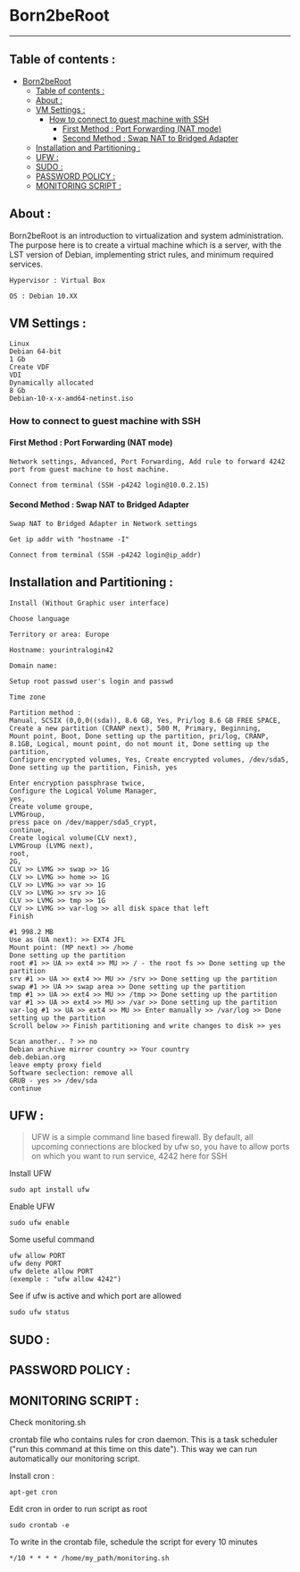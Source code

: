 # Born2beRoot
___

## Table of contents :
- [Born2beRoot](#born2beroot)
	- [Table of contents :](#table-of-contents-)
	- [About :](#about-)
	- [VM Settings :](#vm-settings-)
		- [How to connect to guest machine with SSH](#how-to-connect-to-guest-machine-with-ssh)
			- [First Method : Port Forwarding (NAT mode)](#first-method--port-forwarding-nat-mode)
			- [Second Method : Swap NAT to Bridged Adapter](#second-method--swap-nat-to-bridged-adapter)
	- [Installation and Partitioning :](#installation-and-partitioning-)
	- [UFW :](#ufw-)
	- [SUDO :](#sudo-)
	- [PASSWORD POLICY :](#password-policy-)
	- [MONITORING SCRIPT :](#monitoring-script-)



## About :
Born2beRoot is an introduction to virtualization and system administration. The purpose here is to create a virtual machine which is a server, with the LST version of Debian, implementing strict rules, and minimum required services.

```
Hypervisor : Virtual Box
```
```
OS : Debian 10.XX
```


## VM Settings :
```
Linux
Debian 64-bit
1 Gb
Create VDF
VDI
Dynamically allocated
8 Gb
Debian-10-x-x-amd64-netinst.iso
```

### How to connect to guest machine with SSH

#### First Method : Port Forwarding (NAT mode)
```
Network settings, Advanced, Port Forwarding, Add rule to forward 4242 port from guest machine to host machine.
```
```
Connect from terminal (SSH -p4242 login@10.0.2.15)
```

#### Second Method : Swap NAT to Bridged Adapter

```
Swap NAT to Bridged Adapter in Network settings
```
```
Get ip addr with "hostname -I"
```
```
Connect from terminal (SSH -p4242 login@ip_addr)
```

## Installation and Partitioning :
```
Install (Without Graphic user interface)

Choose language

Territory or area: Europe

Hostname: yourintralogin42

Domain name:

Setup root passwd user's login and passwd

Time zone
```
```
Partition method :
Manual, SCSIX (0,0,0((sda)), 8.6 GB, Yes, Pri/log 8.6 GB FREE SPACE, Create a new partition (CRANP next), 500 M, Primary, Beginning,
Mount point, Boot, Done setting up the partition, pri/log, CRANP, 8.1GB, Logical, mount point, do not mount it, Done setting up the partition,
Configure encrypted volumes, Yes, Create encrypted volumes, /dev/sda5, Done setting up the partition, Finish, yes
```

```
Enter encryption passphrase twice,
Configure the Logical Volume Manager,
yes,
Create volume groupe,
LVMGroup,
press pace on /dev/mapper/sda5_crypt,
continue,
Create logical volume(CLV next),
LVMGroup (LVMG next),
root,
2G,
CLV >> LVMG >> swap >> 1G
CLV >> LVMG >> home >> 1G
CLV >> LVMG >> var >> 1G
CLV >> LVMG >> srv >> 1G
CLV >> LVMG >> tmp >> 1G
CLV >> LVMG >> var-log >> all disk space that left
Finish
```

```
#1 998.2 MB
Use as (UA next): >> EXT4 JFL
Mount point: (MP next) >> /home
Done setting up the partition
root #1 >> UA >> ext4 >> MU >> / - the root fs >> Done setting up the partition
srv #1 >> UA >> ext4 >> MU >> /srv >> Done setting up the partition
swap #1 >> UA >> swap area >> Done setting up the partition
tmp #1 >> UA >> ext4 >> MU >> /tmp >> Done setting up the partition
var #1 >> UA >> ext4 >> MU >> /var >> Done setting up the partition
var-log #1 >> UA >> ext4 >> MU >> Enter manually >> /var/log >> Done setting up the partition
Scroll below >> Finish partitioning and write changes to disk >> yes
```

```
Scan another.. ? >> no
Debian archive mirror country >> Your country
deb.debian.org
leave empty proxy field
Software seclection: remove all
GRUB - yes >> /dev/sda
continue
```

## UFW :

> UFW is a simple command line based firewall.
By default, all upcoming connections are blocked by ufw so, you have to allow ports on which you want to run service, 4242 here for SSH

Install UFW
```
sudo apt install ufw
```
Enable UFW
```
sudo ufw enable
```
Some useful command
```
ufw allow PORT
ufw deny PORT
ufw delete allow PORT
(exemple : "ufw allow 4242")
```
See if ufw is active and which port are allowed
```
sudo ufw status
```

## SUDO :

## PASSWORD POLICY :

## MONITORING SCRIPT :

Check monitoring.sh

crontab file who contains rules for cron daemon. This is a task scheduler ("run this command at this time on this date"). This way we can run automatically our monitoring script.

Install cron :
```
apt-get cron
```
Edit cron in order to run script as root
```
sudo crontab -e
```
To write in the crontab file, schedule the script for every 10 minutes
```
*/10 * * * * /home/my_path/monitoring.sh
```

